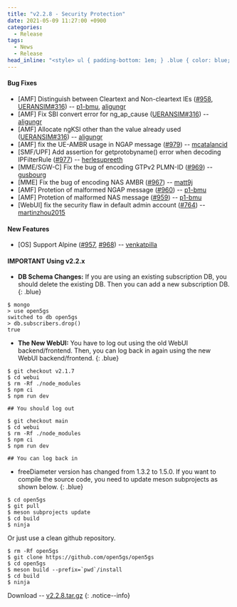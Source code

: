 ```yaml
---
title: "v2.2.8 - Security Protection"
date: 2021-05-09 11:27:00 +0900
categories:
  - Release
tags:
  - News
  - Release
head_inline: "<style> ul { padding-bottom: 1em; } .blue { color: blue; }</style>"
---
```


#### Bug Fixes
- [AMF] Distinguish between Cleartext and Non-cleartext IEs ([#958](https://github.com/open5gs/open5gs/issues/958), [UERANSIM#316](https://github.com/aligungr/UERANSIM/issues/316)) -- [p1-bmu](https://github.com/p1-bmu), [aligungr](https://github.com/aligungr)
- [AMF] Fix SBI convert error for ng_ap_cause ([UERANSIM#316](https://github.com/aligungr/UERANSIM/issues/316)) -- [aligungr](https://github.com/aligungr)
- [AMF] Allocate ngKSI other than the value already used ([UERANSIM#316](https://github.com/aligungr/UERANSIM/issues/316)) -- [aligungr](https://github.com/aligungr)
- [AMF] fix the UE-AMBR usage in NGAP message ([#979](https://github.com/open5gs/open5gs/issues/979)) -- [mcatalancid](https://github.com/mcatalancid)
- [SMF/UPF] Add assertion for getprotobyname() error when decoding IPFilterRule ([#977](https://github.com/open5gs/open5gs/issues/977)) -- [herlesupreeth](https://github.com/herlesupreeth)
- [MME/SGW-C] Fix the bug of encoding GTPv2 PLMN-ID ([#969](https://github.com/open5gs/open5gs/issues/969)) -- [gusbourg](https://github.com/gusbourg)
- [MME] Fix the bug of encoding NAS AMBR ([#967](https://github.com/open5gs/open5gs/issues/967)) -- [matt9j](https://github.com/matt9j)
- [AMF] Protetion of malformed NGAP message ([#960](https://github.com/open5gs/open5gs/issues/960)) -- [p1-bmu](https://github.com/p1-bmu)
- [AMF] Protetion of malformed NAS message ([#959](https://github.com/open5gs/open5gs/issues/959)) -- [p1-bmu](https://github.com/p1-bmu)
- [WebUI] fix the security flaw in default admin account ([#764](https://github.com/open5gs/open5gs/issues/764)) -- [martinzhou2015](https://github.com/martinzhou2015)

#### New Features
- [OS] Support Alpine ([#957](https://github.com/open5gs/open5gs/pull/957), [#968](https://github.com/open5gs/open5gs/pull/968)) -- [venkatpilla](https://github.com/venkatpilla)

#### IMPORTANT Using v2.2.x

- **DB Schema Changes:** If you are using an existing subscription DB, you should delete the existing DB. Then you can add a new subscription DB.
{: .blue}
```
$ mongo
> use open5gs
switched to db open5gs
> db.subscribers.drop()
true
```

- **The New WebUI:** You have to log out using the old WebUI backend/frontend. Then, you can log back in again using the new WebUI backend/frontend.
{: .blue}
```
$ git checkout v2.1.7
$ cd webui
$ rm -Rf ./node_modules
$ npm ci
$ npm run dev

## You should log out

$ git checkout main
$ cd webui
$ rm -Rf ./node_modules
$ npm ci
$ npm run dev

## You can log back in
```

- freeDiameter version has changed from 1.3.2 to 1.5.0. If you want to compile the source code, you need to update meson subprojects as shown below.
{: .blue}

```
$ cd open5gs
$ git pull
$ meson subprojects update
$ cd build
$ ninja
```

Or just use a clean github repository.

```
$ rm -Rf open5gs
$ git clone https://github.com/open5gs/open5gs
$ cd open5gs
$ meson build --prefix=`pwd`/install
$ cd build
$ ninja
```


Download -- [v2.2.8.tar.gz](https://github.com/open5gs/open5gs/archive/v2.2.8.tar.gz)
{: .notice--info}
